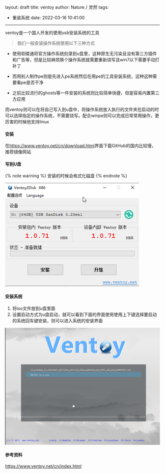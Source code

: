 layout: draft
title: ventoy
author: Nature丿灵然
tags:
  - 重装系统
date: 2022-03-16 10:41:00
---
ventoy是一个国人开发的使用usb安装系统的工具
<!--more-->

> 我们一般安装操作系统使用以下三种方式

- 使用软碟通将官方操作系统刻录到u盘里，这种原生无污染且没有第三方插件和广告等，但是比较麻烦换个操作系统就需要重新烧写且win7以下需要手动打补丁

- 而用别人制作pe则是先进入pe系统然后在用pe的工具安装系统，这种这种需要看pe是否干净

- 之前比较流行的ghosts等一件安装的系统则比较简单快捷，但是容易内置第三方应用

而ventoy则可以在将自己写入到u盘中，将操作系统放入执行的文件夹在启动的时可以选择指定的操作系统，不需要烧写。配合winpe则可以完成日常常用操作，更厉害的时候他支持linux

#### 安装

在<https://www.ventoy.net/cn/download.html>界面下载GitHub的国内比较慢，推荐镜像网站

#### 写到U盘

{% note warning %}
安装的时候会格式化磁盘
{% endnote %}

![upload successful](../images/ventoy-1.png)

#### 安装系统

1. 将iso文件放到u盘里面
2. 设置启动方式为u盘启动，就可以看到下面的界面使用使用上下键选择要启动的系统回车键安装，则可以进入系统的安装界面

![upload successful](../images/ventoy-2.png)

#### 参考资料

<https://www.ventoy.net/cn/index.html>
